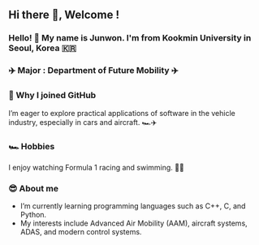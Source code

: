 ## Hi there 👋, Welcome !

<!--
**jjjjjuunn/jjjjjuunn** is a ✨ _special_ ✨ repository because its `README.md` (this file) appears on your GitHub profile.

Here are some ideas to get you started:

- 🔭 I’m currently working on ...
- 🌱 I’m currently learning ...
- 👯 I’m looking to collaborate on ...
- 🤔 I’m looking for help with ...
- 💬 Ask me about ...
- 📫 How to reach me: ...
- 😄 Pronouns: ...
- ⚡ Fun fact: ...
-->
### Hello! 👋 My name is Junwon. I'm from Kookmin University in Seoul, Korea 🇰🇷

### ✈️ Major : Department of Future Mobility ✈️
### 👀 Why I joined GitHub
I’m eager to explore practical applications of software in the vehicle industry, especially in cars and aircraft. 🏎️✈️
### 🏎️ Hobbies
I enjoy watching Formula 1 racing and swimming. 🏊‍♂️

### 😎 About me
-	I’m currently learning programming languages such as C++, C, and Python.
- My interests include Advanced Air Mobility (AAM), aircraft systems, ADAS, and modern control systems.

  
